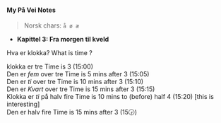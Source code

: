 <script src="pronunciation.js"></script>
<link rel="stylesheet" href="https://cdnjs.cloudflare.com/ajax/libs/font-awesome/6.0.0-beta3/css/all.min.css">


#### My På Vei Notes

>Norsk chars:  `å ø æ`

* **Kapittel 3: Fra morgen til kveld**

Hva er klokka?  <i class="fas fa-volume-up" onclick="speakText('Hva er klokka?')"></i> What is time ?  
  
klokka er tre   <i class="fas fa-volume-up" onclick="speakText('klokka er tre')"></i> Time is 3 (15:00)  
Den er *fem* over tre   <i class="fas fa-volume-up" onclick="speakText('Den er fem over tre')"></i> Time is 5 mins after 3 (15:05)   
Den er *ti* over tre   <i class="fas fa-volume-up" onclick="speakText('Den er ti over tre')"></i> Time is 10 mins after 3 (15:10)  
Den er *Kvart* over tre   <i class="fas fa-volume-up" onclick="speakText('Den er Kvart over tre')"></i> Time is 15 mins after 3 (15:15)  
Klokka er *ti* på halv fire <i class="fas fa-volume-up" onclick="speakText('Klokka er ti på halv fire')"></i> Time is 10 mins to (before) half 4 (15:20) [this is interesting]  
Den er halv fire  <i class="fas fa-volume-up" onclick="speakText('Den er halv fire')"></i> Time is 15 mins after 3 (15🕞)  






